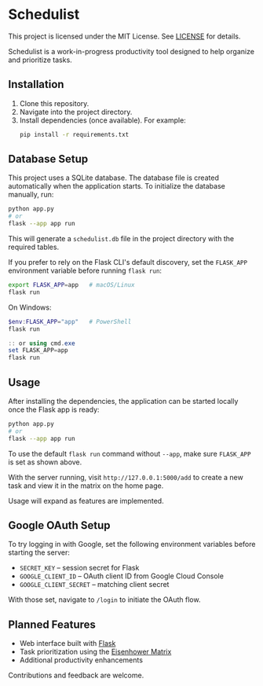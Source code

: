 # Schedulist

This project is licensed under the MIT License. See [LICENSE](LICENSE) for details.

Schedulist is a work-in-progress productivity tool designed to help organize and prioritize tasks.

## Installation

1. Clone this repository.
2. Navigate into the project directory.
3. Install dependencies (once available). For example:
   ```bash
   pip install -r requirements.txt
   ```

## Database Setup

This project uses a SQLite database. The database file is created
automatically when the application starts. To initialize the database
manually, run:

```bash
python app.py
# or
flask --app app run
```

This will generate a `schedulist.db` file in the project directory with the
required tables.

If you prefer to rely on the Flask CLI's default discovery, set the
`FLASK_APP` environment variable before running `flask run`:

```bash
export FLASK_APP=app   # macOS/Linux
flask run
```

On Windows:

```powershell
$env:FLASK_APP="app"   # PowerShell
flask run

:: or using cmd.exe
set FLASK_APP=app
flask run
```

## Usage

After installing the dependencies, the application can be started locally once the Flask app is ready:

```bash
python app.py
# or
flask --app app run
```

To use the default `flask run` command without `--app`, make sure
`FLASK_APP` is set as shown above.

With the server running, visit `http://127.0.0.1:5000/add` to create a new
task and view it in the matrix on the home page.

Usage will expand as features are implemented.

## Google OAuth Setup

To try logging in with Google, set the following environment variables before
starting the server:

- `SECRET_KEY` – session secret for Flask
- `GOOGLE_CLIENT_ID` – OAuth client ID from Google Cloud Console
- `GOOGLE_CLIENT_SECRET` – matching client secret

With those set, navigate to `/login` to initiate the OAuth flow.

## Planned Features

- Web interface built with [Flask](https://flask.palletsprojects.com/)
- Task prioritization using the [Eisenhower Matrix](https://en.wikipedia.org/wiki/Time_management#The_Eisenhower_Method)
- Additional productivity enhancements

Contributions and feedback are welcome.
